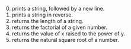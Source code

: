 0. prints a string, followed by a new line.
1. prints a string in reverse.
2. returns the length of a string.
3. returns the factorial of a given number.
4. returns the value of x raised to the power of y.
5. returns the natural square root of a number.
